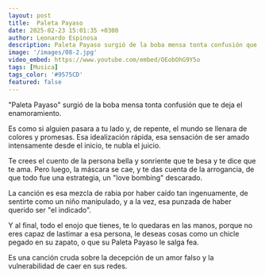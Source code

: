 ```yaml
---
layout: post
title:  Paleta Payaso
date: 2025-02-23 15:01:35 +0300
author: Leonardo Espinosa
description: Paleta Payaso surgió de la boba mensa tonta confusión que te deja el enamoramiento.
image: '/images/08-2.jpg'
video_embed: https://www.youtube.com/embed/OEobOhG9Y5o
tags: [Musica]
tags_color: '#9575CD'
featured: false
---
```


"Paleta Payaso" surgió de la boba mensa tonta confusión que te deja el enamoramiento.

Es como si alguien pasara a tu lado y, de repente, el mundo se llenara de colores y promesas. Esa idealización rápida, esa sensación de ser amado intensamente desde el inicio, te nubla el juicio.

Te crees el cuento de la persona bella y sonriente que te besa y te dice que te ama. Pero luego, la máscara se cae, y te das cuenta de la arrogancia, de que todo fue una estrategia, un "love bombing" descarado. 

La canción es esa mezcla de rabia por haber caído tan ingenuamente, de sentirte como un niño manipulado, y a la vez, esa punzada de haber querido ser "el indicado". 

Y al final, todo el enojo que tienes, te lo quedaras en las manos, porque no eres capaz de lastimar a esa persona, le deseas cosas como un chicle pegado en su zapato, o que su Paleta Payaso le salga fea. 

Es una canción cruda sobre la decepción de un amor falso y la vulnerabilidad de caer en sus redes.